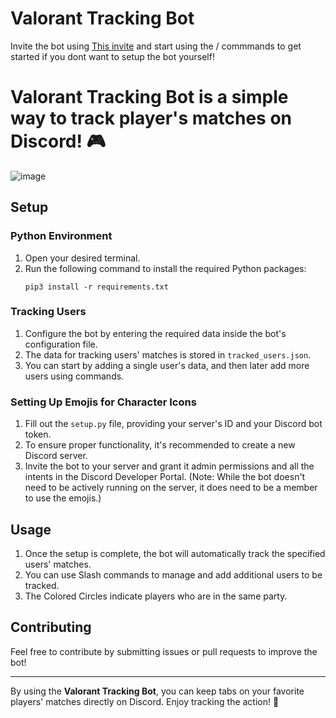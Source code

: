 
# Valorant Tracking Bot
Invite the bot using [This invite](https://discord.com/oauth2/authorize?client_id=1084845920996302988&permissions=125968&scope=bot) and start using the / commmands to get started if you dont want to setup the bot yourself!

# **Valorant Tracking Bot** is a simple way to track player's matches on Discord! 🎮
![image](https://github.com/0xCyll/valorant-tracking-bot/assets/57342571/415d5c7b-09b7-432d-9369-5b8e963bf410)

## Setup

### Python Environment

1. Open your desired terminal.
2. Run the following command to install the required Python packages:
   ```
   pip3 install -r requirements.txt
   ```

### Tracking Users

1. Configure the bot by entering the required data inside the bot's configuration file.
2. The data for tracking users' matches is stored in `tracked_users.json`.
3. You can start by adding a single user's data, and then later add more users using commands.

### Setting Up Emojis for Character Icons

1. Fill out the `setup.py` file, providing your server's ID and your Discord bot token.
2. To ensure proper functionality, it's recommended to create a new Discord server.
3. Invite the bot to your server and grant it admin permissions and all the intents in the Discord Developer Portal.
   (Note: While the bot doesn't need to be actively running on the server, it does need to be a member to use the emojis.)

## Usage

1. Once the setup is complete, the bot will automatically track the specified users' matches.
2. You can use Slash commands to manage and add additional users to be tracked.
3. The Colored Circles indicate players who are in the same party.

## Contributing

Feel free to contribute by submitting issues or pull requests to improve the bot!

---

By using the **Valorant Tracking Bot**, you can keep tabs on your favorite players' matches directly on Discord. Enjoy tracking the action! 🎉
